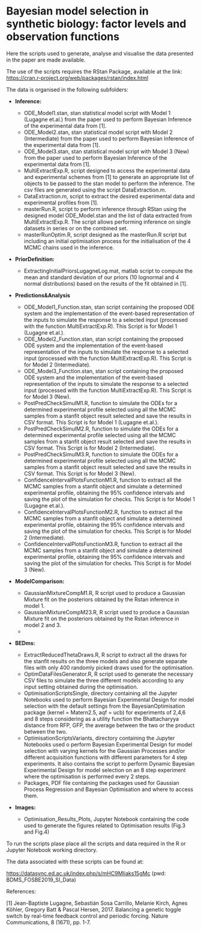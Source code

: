 # Bayesian model selection in synthetic biology: factor levels and observation functions

Here the scripts used to generate, analyse and visualise the data presented in the paper are made available. 

The use of the scripts requires the RStan Package, available at the link: 
https://cran.r-project.org/web/packages/rstan/index.html 

The data is organised in the following subfolders:

-	**Inference:**
    -	ODE_Model1.stan, stan statistical model script with Model 1 (Lugagne et.al.) from the paper used to perform Bayesian Inference of the experimental data from [1].
    -	ODE_Model2.stan, stan statistical model script with Model 2 (Intermediate) from the paper used to perform Bayesian Inference of the experimental data from [1].
    -	ODE_Model3.stan, stan statistical model script with Model 3 (New) from the paper used to perform Bayesian Inference of the experimental data from [1].
    - MultiExtractExp.R, script designed to access the experimental data and experimental schemes from [1] to generate an appropriate list  of objects to be passed to the stan model to perform the inference. The csv files are generated using the script DataExtraction.m.
    -	DataExtraction.m, script to extract the desired experimental data and experimental profiles from [1]. 
    -	masterRun.R, script to perform inference through RStan using the designed model ODE_Model.stan and the list of data extracted from MultiExtractExp.R. The script allows performing inference on single datasets in series or on the combined set. 
    -	masterRunOptim.R, script designed as the masterRun.R script but including an initial optimisation process for the initialisation of the 4 MCMC chains used in the inference. 
  
-	**PriorDefinition:**
      - ExtractingInitialPriorsLugagneLog.mat, matlab script to compute the mean and standard deviation of our priors (10 lognormal and 4 normal distributions) based on the results of the fit obtained in [1].

-   **Predictions&Analysis**
      - ODE_Model1_Function.stan, stan script containing the proposed ODE system and the implementation of the event-based representation of the inputs to simulate the response to a selected input (processed with the function MultiExtractExp.R). This Script is for Model 1 (Lugagne et.al.).
      - ODE_Model2_Function.stan, stan script containing the proposed ODE system and the implementation of the event-based representation of the inputs to simulate the response to a selected input (processed with the function MultiExtractExp.R). This Script is for Model 2 (Intermediate).
      - ODE_Model3_Function.stan, stan script containing the proposed ODE system and the implementation of the event-based representation of the inputs to simulate the response to a selected input (processed with the function MultiExtractExp.R). This Script is for Model 3 (New).
      -	PostPredCheckSimulM1.R, function to simulate the ODEs for a determined experimental profile selected using all the MCMC samples from a stanfit object result selected and save the results in CSV format. This Script is for Model 1 (Lugagne et.al.).
      -	PostPredCheckSimulM2.R, function to simulate the ODEs for a determined experimental profile selected using all the MCMC samples from a stanfit object result selected and save the results in CSV format. This Script is for Model 2 (Intermediate).
      -	PostPredCheckSimulM3.R, function to simulate the ODEs for a determined experimental profile selected using all the MCMC samples from a stanfit object result selected and save the results in CSV format. This Script is for Model 3 (New).
      -	ConfidenceIntervalPlotsFunctionM1.R, function to extract all the MCMC samples from a stanfit object and simulate a determined experimental profile, obtaining the 95% confidence intervals and saving the plot of the simulation for checks. This Script is for Model 1 (Lugagne et.al.).
      -	ConfidenceIntervalPlotsFunctionM2.R, function to extract all the MCMC samples from a stanfit object and simulate a determined experimental profile, obtaining the 95% confidence intervals and saving the plot of the simulation for checks. This Script is for Model 2 (Intermediate).
      -	ConfidenceIntervalPlotsFunctionM3.R, function to extract all the MCMC samples from a stanfit object and simulate a determined experimental profile, obtaining the 95% confidence intervals and saving the plot of the simulation for checks. This Script is for Model 3 (New).
      

-	**ModelComparison:**
      -	GaussianMixtureCompM1.R, R script used to produce a Gaussian Mixture fit on the posteriors obtained by the Rstan inference in model 1. 
      -	GaussianMixtureCompM23.R, R script used to produce a Gaussian Mixture fit on the posteriors obtained by the Rstan inference in model 2 and 3. 
      - 
  
-	**BEDms:**
      -	ExtractReducedThetaDraws.R, R script to extract all the draws for the stanfit results on the three models and also generate separate files with only 400 randomly picked draws used for the optimisation. 
      - OptimDataFilesGenerator.R, R script used to generate the necessary CSV files to simulate the three different models according to any input setting obtained during the optimisation. 
      - OptimisationScriptsSingle, directory containing all the Jupyter Notebooks used to perform Bayesian Experimental Design for model selection with the default settings from the BayesianOptimisation package (kernel = Matern2.5, aqf = ucb) for experiments of 2,4,6 and 8 steps considering as a utility function the Bhattacharyya distance from RFP, GFP, the average between the two or the product between the two. 
      - OptimisationScriptsVariants, directory containing the Jupyter Notebooks used o perform Bayesian Experimental Design for model selection with varying kernels for the Gaussian Processes and/or different acquisition functions with different parameters for 4 step experiments. It also contains the script to perform Dynamic Bayesian Experimental Design for model selection on an 8 step experiment where the optimisation is performed every 2 steps. 
      - Packages, PDF file containing the packages used for Gaussian Process Regression and Bayesian Optimisation and where to access them. 
      
-	**Images:**
      -	Optimisation_Results_Plots, Jupyter Notebook containing the code used to generate the figures related to Optimisation results (Fig.3 and Fig.4)
  

To run the scripts plase place all the scripts and data required in the R or Jupyter Notebook working directory. 

The data associated with these scripts can be found at:

https://datasync.ed.ac.uk/index.php/s/mHC9MIiaks15gMc (pwd: BDMS_FOSBE2019_SI_Data)

References:

[1] Jean-Baptiste Lugagne, Sebastián Sosa Carrillo, Melanie Kirch, Agnes Köhler, Gregory Batt & Pascal Hersen, 2017. Balancing a genetic toggle switch by real-time feedback control and periodic forcing. Nature Communications, 8 (1671), pp. 1-7.


